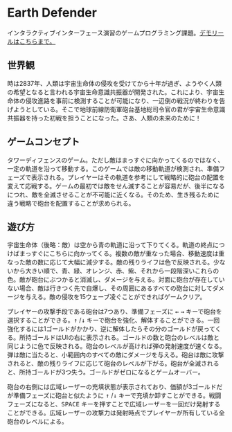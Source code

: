 # Earth Defender

インタラクティブインターフェース演習のゲームプログラミング課題。[デモリールはこちらまで。](https://blog.zeng.games/portfolio/earth-defender/)

## 世界観

時は2837年、人類は宇宙生命体の侵攻を受けてから十年が過ぎ、ようやく人類の希望となると言われる宇宙生命意識共振器が開発された。これにより、宇宙生命体の侵攻進路を事前に検測することが可能になり、一辺倒の戦況が終わりを告げようとしている。そこで地球前線防衛軍砲台基地総司令官の君が宇宙生命意識共振器を持った初戦を担うことになった。さあ、人類の未来のために！

## ゲームコンセプト

タワーディフェンスのゲーム。ただし敵はまっすぐに向かってくるのではなく、一定の軌道を沿って移動する。このゲームでは敵の移動軌道が検測され、準備フェーズで表示される。プレイヤーはその軌道を参考にして戦略的に砲台の配置を変えて応戦する。ゲームの最初では敵をせん滅することが容易だが、後半になるにつれ、敵を全滅させることが不可能に近くなる。そのため、生き残るために違う戦略で砲台を配置することが求められる。

## 遊び方

宇宙生命体（後略：敵）は空から青の軌道に沿って下りてくる。軌道の終点につけばまっすぐにこちらに向かってくる。複数の敵が重なった場合、移動速度は重なった敵の数に応じて大幅に減少する。敵の残りライフは色で反映される。少ないから大きい順で、青、緑、オレンジ、赤、紫、それから一段階深いこれらの色。敵が砲台にぶつかると消滅し、ダメージを与える。対面に砲台が存在していない場合、敵は行きつく先で自爆し、その周囲にあるすべての砲台に対してダメージを与える。敵の侵攻を15ウェーブ凌ぐことができればゲームクリア。

プレイヤーの攻撃手段である砲台は7つあり、準備フェーズに <kbd>←</kbd> <kbd>→</kbd> キーで砲台を選択することができる。<kbd>↑</kbd> /<kbd>↓</kbd> キーで砲台を強化、解体することができる。一回強化するには1ゴールドがかかり、逆に解体したらその分のゴールドが戻ってくる。所持ゴールドはUIの右に表示される。ゴールドの数と砲台のレベルは敵と同じように色で反映される。砲台のレベルが高ければ弾の発射速度が速くなる。弾は敵に当たると、小範囲内のすべての敵にダメージを与える。砲台は敵に攻撃されると、敵の残りライフに応じて砲台のレベルが下がる。砲台が全滅されると、所持ゴールドが3つ失う。ゴールドがゼロになるとゲームオーバー。

砲台の右側には広域レーザーの充填状態が表示されており、価額が3ゴールドだが準備フェーズに砲台と似たように <kbd>↑</kbd> /<kbd>↓</kbd> キーで充填か卸すことができる。戦闘フェーズになると、<kbd>SPACE</kbd> キーを押すことで広域レーザーを一回だけ発射することができる。広域レーザーの攻撃力は発射時点でプレイヤーが所有している全砲台のレベルによる。
